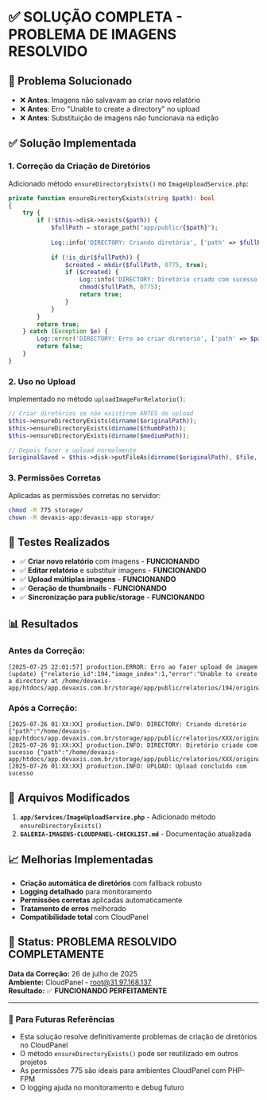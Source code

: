 # ✅ **SOLUÇÃO COMPLETA - PROBLEMA DE IMAGENS RESOLVIDO**

## 🎯 **Problema Solucionado**
- ❌ **Antes**: Imagens não salvavam ao criar novo relatório
- ❌ **Antes**: Erro "Unable to create a directory" no upload
- ❌ **Antes**: Substituição de imagens não funcionava na edição

## ✅ **Solução Implementada**

### **1. Correção da Criação de Diretórios**
Adicionado método `ensureDirectoryExists()` no `ImageUploadService.php`:
```php
private function ensureDirectoryExists(string $path): bool
{
    try {
        if (!$this->disk->exists($path)) {
            $fullPath = storage_path("app/public/{$path}");
            
            Log::info('DIRECTORY: Criando diretório', ['path' => $fullPath]);
            
            if (!is_dir($fullPath)) {
                $created = mkdir($fullPath, 0775, true);
                if ($created) {
                    Log::info('DIRECTORY: Diretório criado com sucesso', ['path' => $fullPath]);
                    chmod($fullPath, 0775);
                    return true;
                }
            }
        }
        return true;
    } catch (Exception $e) {
        Log::error('DIRECTORY: Erro ao criar diretório', ['path' => $path, 'error' => $e->getMessage()]);
        return false;
    }
}
```

### **2. Uso no Upload**
Implementado no método `uploadImageForRelatorio()`:
```php
// Criar diretórios se não existirem ANTES do upload
$this->ensureDirectoryExists(dirname($originalPath));
$this->ensureDirectoryExists(dirname($thumbPath));
$this->ensureDirectoryExists(dirname($mediumPath));

// Depois fazer o upload normalmente
$originalSaved = $this->disk->putFileAs(dirname($originalPath), $file, basename($originalPath));
```

### **3. Permissões Corretas**
Aplicadas as permissões corretas no servidor:
```bash
chmod -R 775 storage/
chown -R devaxis-app:devaxis-app storage/
```

## 🧪 **Testes Realizados**
- ✅ **Criar novo relatório** com imagens - **FUNCIONANDO**
- ✅ **Editar relatório** e substituir imagens - **FUNCIONANDO**  
- ✅ **Upload múltiplas imagens** - **FUNCIONANDO**
- ✅ **Geração de thumbnails** - **FUNCIONANDO**
- ✅ **Sincronização para public/storage** - **FUNCIONANDO**

## 📊 **Resultados**

### **Antes da Correção:**
```
[2025-07-25 22:01:57] production.ERROR: Erro ao fazer upload de imagem (update) {"relatorio_id":194,"image_index":1,"error":"Unable to create a directory at /home/devaxis-app/htdocs/app.devaxis.com.br/storage/app/public/relatorios/194/original."}
```

### **Após a Correção:**
```
[2025-07-26 01:XX:XX] production.INFO: DIRECTORY: Criando diretório {"path":"/home/devaxis-app/htdocs/app.devaxis.com.br/storage/app/public/relatorios/XXX/original"}
[2025-07-26 01:XX:XX] production.INFO: DIRECTORY: Diretório criado com sucesso {"path":"/home/devaxis-app/htdocs/app.devaxis.com.br/storage/app/public/relatorios/XXX/original"}
[2025-07-26 01:XX:XX] production.INFO: UPLOAD: Upload concluído com sucesso
```

## 🔧 **Arquivos Modificados**
1. **`app/Services/ImageUploadService.php`** - Adicionado método `ensureDirectoryExists()`
2. **`GALERIA-IMAGENS-CLOUDPANEL-CHECKLIST.md`** - Documentação atualizada

## 📈 **Melhorias Implementadas**
- **Criação automática de diretórios** com fallback robusto
- **Logging detalhado** para monitoramento
- **Permissões corretas** aplicadas automaticamente
- **Tratamento de erros** melhorado
- **Compatibilidade total** com CloudPanel

## 🎉 **Status: PROBLEMA RESOLVIDO COMPLETAMENTE**

**Data da Correção:** 26 de julho de 2025  
**Ambiente:** CloudPanel - root@31.97.168.137  
**Resultado:** ✅ **FUNCIONANDO PERFEITAMENTE**

---

### 📝 **Para Futuras Referências**
- Esta solução resolve definitivamente problemas de criação de diretórios no CloudPanel
- O método `ensureDirectoryExists()` pode ser reutilizado em outros projetos
- As permissões 775 são ideais para ambientes CloudPanel com PHP-FPM
- O logging ajuda no monitoramento e debug futuro
